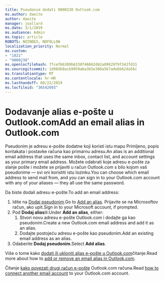 ```yaml
---
title: Pseudonim dodati 9000238 Outlook.com
ms.author: daeite
author: daeite
manager: joallard
ms.date: 3/1/2019
ms.audience: Admin
ms.topic: article
ROBOTS: NOINDEX, NOFOLLOW
localization_priority: Normal
ms.custom:
- "1821"
- "9000238"
ms.openlocfilehash: 7fcef66309b6330f46062d62a89829f9f342fd31
ms.sourcegitcommit: 1d98db8acb9959aba3b5e308a567ade6b62da56c
ms.translationtype: MT
ms.contentlocale: hr-HR
ms.lasthandoff: 08/22/2019
ms.locfileid: "36542693"
---
```

# <a name="add-an-email-alias-in-outlookcom"></a><span data-ttu-id="0264b-102">Dodavanje alias e-pošte u Outlook.com</span><span class="sxs-lookup"><span data-stu-id="0264b-102">Add an email alias in Outlook.com</span></span>

<span data-ttu-id="0264b-103">Pseudonim je adresu e-pošte dodatne koji koristi istu mapu Primljeno, popis kontakata i postavke računa kao primarnu adresu.</span><span class="sxs-lookup"><span data-stu-id="0264b-103">An alias is an additional email address that uses the same inbox, contact list, and account settings as your primary email address.</span></span> <span data-ttu-id="0264b-104">Možete odabrati koje adresu e-pošte za slanje pošte i možete se prijaviti u račun Outlook.com s bilo kojom vaš pseudonime — svi oni koristiti istu lozinku.</span><span class="sxs-lookup"><span data-stu-id="0264b-104">You can choose which email address to send mail from, and you can sign in to your Outlook.com account with any of your aliases — they all use the same password.</span></span>

<span data-ttu-id="0264b-105">Da biste dodali adresu e-pošte:</span><span class="sxs-lookup"><span data-stu-id="0264b-105">To add an email address:</span></span>

1. <span data-ttu-id="0264b-106">Idite na [Dodaj pseudonim](https://go.microsoft.com/fwlink/p/?linkid=864833).</span><span class="sxs-lookup"><span data-stu-id="0264b-106">Go to [Add an alias](https://go.microsoft.com/fwlink/p/?linkid=864833).</span></span> <span data-ttu-id="0264b-107">Prijavite se na Microsoftov račun, ako upit.</span><span class="sxs-lookup"><span data-stu-id="0264b-107">Sign in to your Microsoft account, if prompted.</span></span>
2. <span data-ttu-id="0264b-108">Pod **Dodaj alias**ili:</span><span class="sxs-lookup"><span data-stu-id="0264b-108">Under **Add an alias**, either:</span></span>
    1. <span data-ttu-id="0264b-109">Stvori novu adresu e-pošte Outlook.com i dodajte ga kao pseudonim.</span><span class="sxs-lookup"><span data-stu-id="0264b-109">Create a new Outlook.com email address and add it as an alias.</span></span>
    2. <span data-ttu-id="0264b-110">Dodajte postojeću adresu e-pošte kao pseudonim.</span><span class="sxs-lookup"><span data-stu-id="0264b-110">Add an existing email address as an alias.</span></span>
3. <span data-ttu-id="0264b-111">Odaberite **Dodaj pseudonim**.</span><span class="sxs-lookup"><span data-stu-id="0264b-111">Select **Add alias**.</span></span>

<span data-ttu-id="0264b-112">Više o tome kako [dodati ili ukloniti alias e-pošte u Outlook.com](https://support.office.com/article/459b1989-356d-40fa-a689-8f285b13f1f2?wt.mc_id=Office_Outlook_com_Alchemy)čitanje.</span><span class="sxs-lookup"><span data-stu-id="0264b-112">Read more about how to [add or remove an email alias in Outlook.com](https://support.office.com/article/459b1989-356d-40fa-a689-8f285b13f1f2?wt.mc_id=Office_Outlook_com_Alchemy).</span></span>  

<span data-ttu-id="0264b-113">Čitanje [kako povezati drugi račun e-pošte](https://support.office.com/article/c5224df4-5885-4e79-91ba-523aa743f0ba?wt.mc_id=Office_Outlook_com_Alchemy) Outlook.com računa.</span><span class="sxs-lookup"><span data-stu-id="0264b-113">Read [how to connect another email account](https://support.office.com/article/c5224df4-5885-4e79-91ba-523aa743f0ba?wt.mc_id=Office_Outlook_com_Alchemy) to your Outlook.com account.</span></span>